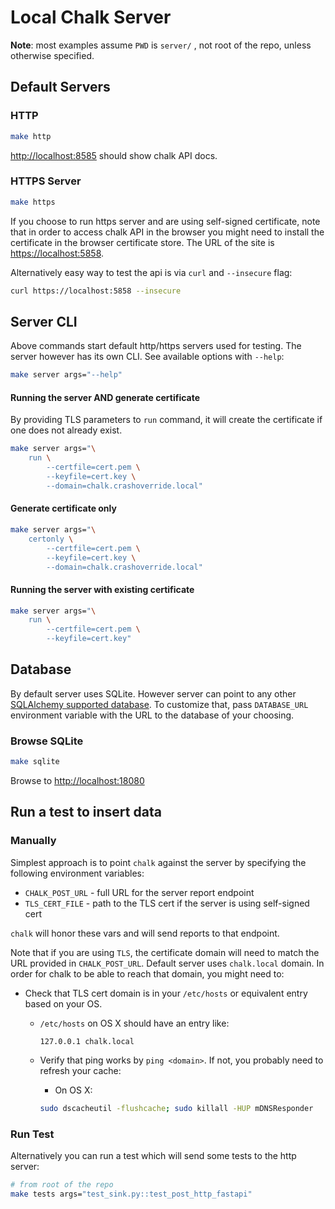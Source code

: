 # Local Chalk Server

**Note**: most examples assume `PWD` is `server/` , not root of the repo,
unless otherwise specified.

## Default Servers

### HTTP

```sh
make http
```

[http://localhost:8585](http://localhost:8585) should show chalk API docs.

### HTTPS Server

```sh
make https
```

If you choose to run https server and are using self-signed certificate,
note that in order to access chalk API in the browser you might need
to install the certificate in the browser certificate store.
The URL of the site is [https://localhost:5858](https://localhost:5858).

Alternatively easy way to test the api is via `curl` and `--insecure` flag:

```sh
curl https://localhost:5858 --insecure
```

## Server CLI

Above commands start default http/https servers used for testing.
The server however has its own CLI.
See available options with `--help`:

```sh
make server args="--help"
```

#### Running the server AND generate certificate

By providing TLS parameters to `run` command, it will create
the certificate if one does not already exist.

```sh
make server args="\
    run \
        --certfile=cert.pem \
        --keyfile=cert.key \
        --domain=chalk.crashoverride.local"
```

#### Generate certificate only

```sh
make server args="\
    certonly \
        --certfile=cert.pem \
        --keyfile=cert.key \
        --domain=chalk.crashoverride.local"
```

#### Running the server with existing certificate

```sh
make server args="\
    run \
        --certfile=cert.pem \
        --keyfile=cert.key"
```

## Database

By default server uses SQLite. However server can point to any other
[SQLAlchemy supported database](https://docs.sqlalchemy.org/en/20/dialects/#included-dialects).
To customize that, pass `DATABASE_URL` environment variable
with the URL to the database of your choosing.

### Browse SQLite

```sh
make sqlite
```

Browse to [http://localhost:18080](http://localhost:18080)

## Run a test to insert data

### Manually

Simplest approach is to point `chalk` against the server by specifying
the following environment variables:

- `CHALK_POST_URL` - full URL for the server report endpoint
- `TLS_CERT_FILE` - path to the TLS cert if the server is using self-signed cert

`chalk` will honor these vars and will send reports to that endpoint.

Note that if you are using `TLS`, the certificate domain will need to match
the URL provided in `CHALK_POST_URL`. Default server uses `chalk.local` domain.
In order for chalk to be able to reach that domain, you might need to:

- Check that TLS cert domain is in your `/etc/hosts` or equivalent
  entry based on your OS.

  - `/etc/hosts` on OS X should have an entry like:

    ```
    127.0.0.1 chalk.local
    ```

  - Verify that ping works by `ping <domain>`.
    If not, you probably need to refresh your cache:

    - On OS X:

    ```sh
    sudo dscacheutil -flushcache; sudo killall -HUP mDNSResponder
    ```

### Run Test

Alternatively you can run a test which will send some tests to the
http server:

```sh
# from root of the repo
make tests args="test_sink.py::test_post_http_fastapi"
```
